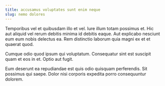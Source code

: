 ```yaml
---
title: accusamus voluptates sunt enim neque
slug: nemo dolores
---
```


Temporibus vel et quibusdam illo et vel. Iure illum totam possimus et. Hic aut aliquid vel rerum debitis minima id debitis eaque. Aut explicabo nesciunt eum eum nobis delectus ea. Rem distinctio laborum quia magni ex et et quaerat quod.

Cumque odio quod ipsum qui voluptatum. Consequatur sint est suscipit quam et eos in et. Optio aut fugit.

Eum deserunt ea repudiandae est quis odio quisquam perferendis. Sit possimus qui saepe. Dolor nisi corporis expedita porro consequuntur dolorem.
